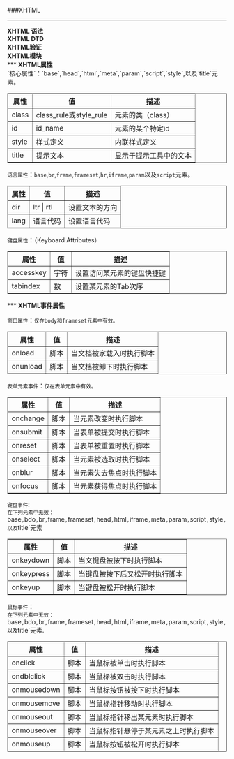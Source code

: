 ###XHTML
<HR>
<strong>XHTML 语法</strong><br/>
<strong>XHTML DTD</strong><br/>
<strong>XHTML验证</strong><br/>
<strong>XHTML模块</strong><br/>
***
<strong>XHTML属性</strong><br/>
	`核心属性`：`base`,`head`,`html`,`meta`,`param`,`script`,`style`,以及`title`元素。

<table border="1">
    <th>属性</th>
	<th>值</th>
    <th>描述</th>
    <tr>
        <td>class</td>
		<td>class_rule或style_rule</td>
		<td>元素的类（class）</td>
    </tr>
	<tr>
		<td>id</td>
		<td>id_name</td>
		<td>元素的某个特定id</td>
	</tr>
	<tr>
		<td>style</td>
		<td>样式定义</td>
		<td>内联样式定义</td>
	</tr>
	<tr>
		<td>title</td>
		<td>提示文本</td>
		<td>显示于提示工具中的文本</td>
	</tr>
</table>

`语言属性`：`base`,`br`,`frame`,`frameset`,`hr`,`iframe`,`param`以及`script`元素。

<table border="1">
    <th>属性</th>
	<th>值</th>
    <th>描述</th>
    <tr>
        <td>dir</td>
		<td>ltr | rtl</td>
		<td>设置文本的方向</td>
    </tr>
	<tr>
		<td>lang</td>
		<td>语言代码</td>
		<td>设置语言代码</td>
	</tr>
</table>

`键盘属性`：（Keyboard Attributes）

<table border="1">
    <th>属性</th>
	<th>值</th>
    <th>描述</th>
    <tr>
        <td>accesskey</td>
		<td>字符</td>
		<td>设置访问某元素的键盘快捷键</td>
    </tr>
	<tr>
		<td>tabindex</td>
		<td>数</td>
		<td>设置某元素的Tab次序</td>
	</tr>
</table>
***
<strong>XHTML事件属性</strong> 

`窗口属性`：`仅在body和frameset元素中有效。`


<table border="1">
    <th>属性</th>
	<th>值</th>
    <th>描述</th>
    <tr>
        <td>onload</td>
		<td>脚本</td>
		<td>当文档被家载入时执行脚本</td>
    </tr>
	<tr>
		<td>onunload</td>
		<td>脚本</td>
		<td>当文档被卸下时执行脚本</td>
	</tr>
</table>

`表单元素事件`：`仅在表单元素中有效。`

<table border="1">
    <th>属性</th>
	<th>值</th>
    <th>描述</th>
    <tr>
        <td>onchange</td>
		<td>脚本</td>
		<td>当元素改变时执行脚本</td>
    </tr>
	<tr>
		<td>onsubmit</td>
		<td>脚本</td>
		<td>当表单被提交时执行脚本</td>
	</tr>
<tr>
        <td>onreset</td>
		<td>脚本</td>
		<td>当表单被重置时执行脚本</td>
    </tr>
	<tr>
		<td>onselect</td>
		<td>脚本</td>
		<td>当元素被选取时执行脚本</td>
	</tr>
<tr>
        <td>onblur</td>
		<td>脚本</td>
		<td>当元素失去焦点时执行脚本</td>
    </tr>
	<tr>
		<td>onfocus</td>
		<td>脚本</td>
		<td>当元素获得焦点时执行脚本</td>
	</tr>
</table>

`键盘事件`:<br/>`在下列元素中无效：`base`,`bdo`,`br`,`frame`,`frameset`,`head`,`html`,`iframe`,`meta`,`param`,`script`,`style`,以及`title`元素

<table border="1">
    <th>属性</th>
	<th>值</th>
    <th>描述</th>
    <tr>
        <td>onkeydown</td>
		<td>脚本</td>
		<td>当文键盘被按下时执行脚本</td>
    </tr>
	<tr>
		<td>onkeypress</td>
		<td>脚本</td>
		<td>当键盘被按下后又松开时执行脚本</td>
	</tr>
	<tr>
		<td>onkeyup</td>
		<td>脚本</td>
		<td>当键盘被松开时执行脚本</td>
	</tr>
</table>

`鼠标事件`：<br/>
`在下列元素中无效：`base`,`bdo`,`br`,`frame`,`frameset`,`head`,`html`,`iframe`,`meta`,`param`,`script`,`style`,以及`title`元素.

<table border="1">
    <th>属性</th>
	<th>值</th>
    <th>描述</th>
    <tr>
        <td>onclick</td>
		<td>脚本</td>
		<td>当鼠标被单击时执行脚本</td>
    </tr>
	<tr>
		<td>ondblclick</td>
		<td>脚本</td>
		<td>当鼠标被双击时执行脚本</td>
	</tr>
<tr>
        <td>onmousedown</td>
		<td>脚本</td>
		<td>当鼠标按钮被按下时执行脚本</td>
    </tr>
	<tr>
		<td>onmousemove</td>
		<td>脚本</td>
		<td>当鼠标指针移动时执行脚本</td>
	</tr>
<tr>
        <td>onmouseout</td>
		<td>脚本</td>
		<td>当鼠标指针移出某元素时执行脚本</td>
    </tr>
	<tr>
		<td>onmouseover</td>
		<td>脚本</td>
		<td>当鼠标指针悬停于某元素之上时执行脚本</td>
	</tr>
	<tr>
		<td>onmouseup</td>
		<td>脚本</td>
		<td>当鼠标按钮被松开时执行脚本</td>
	</tr>
</table>